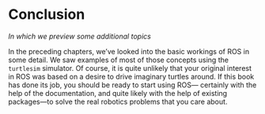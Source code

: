 # Conclusion

*In which we preview some additional topics*

In the preceding chapters, we’ve looked into the basic workings of ROS in some detail. We
saw examples of most of those concepts using the `turtlesim`  simulator. Of course, it is
quite unlikely that your original interest in ROS was based on a desire to drive imaginary
turtles around. If this book has done its job, you should be ready to start using ROS—
certainly with the help of the documentation, and quite likely with the help of existing
packages—to solve the real robotics problems that you care about. 
